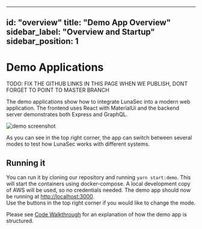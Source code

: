 <!--
  ~ Copyright by LunaSec (owned by Refinery Labs, Inc)
  ~
  ~ Licensed under the Creative Commons Attribution-ShareAlike 4.0 International
  ~ (the "License"); you may not use this file except in compliance with the
  ~ License. You may obtain a copy of the License at
  ~
  ~ https://creativecommons.org/licenses/by-sa/4.0/legalcode
  ~
  ~ See the License for the specific language governing permissions and
  ~ limitations under the License.
  ~
-->
---
id: "overview"
title: "Demo App Overview"
sidebar_label: "Overview and Startup"
sidebar_position: 1
---

# Demo Applications
 TODO: FIX THE GITHUB LINKS IN THIS PAGE WHEN WE PUBLISH, DONT FORGET TO POINT TO MASTER BRANCH

The demo applications show how to integrate LunaSec into a modern web application.  The frontend uses React with MaterialUi
and the backend server demonstrates both Express and GraphQL.

![demo screenshot](/img/demo-app-homepage.png)

As you can see in the top right corner, the app can switch between several modes to test how LunaSec works with different systems.

## Running it
You can run it by cloning our repository and running `yarn start:demo`.  This will start the containers using docker-compose.
A local development copy of AWS will be used, so no credentials needed.  The demo app should now be running at [http://localhost:3000](http://localhost:3000).  
Use the buttons in the top right corner if you would like to change the mode.

Please see [Code Walkthrough](/pages/overview/demo-app/code-walkthrough.md) for an explanation of how the demo app is structured.
